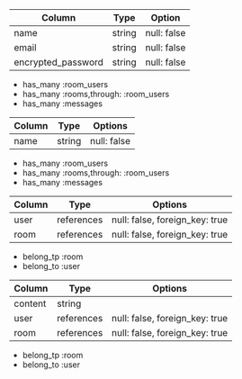 <!-- # テーブル設計 -->

<!-- ##users_table -->

| Column             | Type   | Option      |
| ------------------ | ------ | ----------- |
| name               | string | null: false |
| email              | string | null: false |
| encrypted_password | string | null: false |

<!-- ### Association -->

- has_many :room_users
- has_many :rooms,through: :room_users
- has_many :messages


<!-- ## rooms_table -->

| Column | Type   | Options     |
| ------ | ------ | ----------- |
| name   | string | null: false |

<!-- ### Association -->

- has_many :room_users
- has_many :rooms,through: :room_users
- has_many :messages


<!-- ## rooms_tale -->

| Column | Type       | Options                        |
| ------ | ---------- | ------------------------------ |
| user   | references | null: false, foreign_key: true |
| room   | references | null: false, foreign_key: true |

<!-- ### Association -->

- belong_tp :room
- belong_to :user


<!-- ## messages_table -->

| Column  | Type       | Options                        |
| ------- | ---------- | ------------------------------ |
| content | string     |                                |
| user    | references | null: false, foreign_key: true |
| room    | references | null: false, foreign_key: true |

<!-- ### Association -->

- belong_tp :room
- belong_to :user